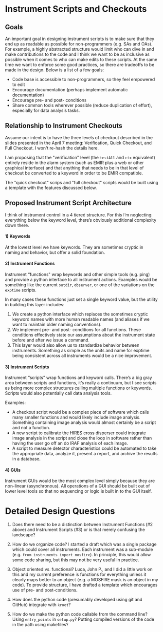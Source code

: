 # Instrument Scripts and Checkouts

## Goals

An important goal in designing instrument scripts is to make sure that they end up as readable as possible for non-programmers (e.g. SAs and OAs).  For example, a highly abstracted structure would limit who can dive in and make contributions to the code and I think we want to be as inclusive as possible when it comes to who can make edits to these scripts.  At the same time we want to enforce some good practices, so there are tradeoffs to be made in the design.  Below is a list of a few goals:

- Code base is accessible to non-programmers, so they feel empowered to edit
- Encourage documentation (perhaps implement automatic documentation)
- Encourage pre- and post- conditions
- Share common tools wherever possible (reduce duplication of effort), especially for data analysis tasks.


## Relationship to Instrument Checkouts

Assume our intent is to have the three levels of checkout described in the slides presented in the April 7 meeting: Verification, Quick Checkout, and Full Checkout.  I won't re-hash the details here.

I am proposing that the "verification" level (the `testAll` and `ctx` equivalent) entirely reside in the alarm system (such as EMIR plus a web or other graphical interface) and that anything that needs to be in that level of checkout be converted to a keyword in order to be EMIR compatible.

The "quick checkout" scrips and "full checkout" scripts would be built using a template with the features discussed below.


## Proposed Instrument Script Architecture

I think of instrument control in a 4 tiered structure.  For this I’m neglecting everything below the keyword level, there’s obviously additional complexity down there.

#### 1) Keywords

At the lowest level we have keywords.  They are sometimes cryptic in naming and behavior, but offer a solid foundation.

#### 2) Instrument Functions

Instrument “functions" wrap keywords and other simple tools (e.g. ping) and provide a python interface to all instrument actions.  Examples would be something like the current `outdir`, `observer`, or one of the variations on the `exptime` scripts.

In many cases these functions just set a single keyword value, but the utility in building this layer includes:

1. We create a python interface which replaces the sometimes cryptic keyword names with more human readable names (and aliases if we want to maintain older naming conventions).
1. We implement pre- and post- conditions for all functions.  These conditions effectively state our assumptions about the instrument state before and after we issue a command.
1. This layer would also allow us to standardize behavior between instruments.  Something as simple as the units and name for exptime being consistent across all instruments would be a nice improvement.

#### 3) Instrument Scripts

Instrument “scripts” wrap functions and keyword calls.  There’s a big gray area between scripts and functions, it’s really a continuum, but I see scripts as being more complex structures calling multiple functions or keywords.  Scripts would also potentially call data analysis tools.  

Examples:
- A checkout script would be a complex piece of software which calls many smaller functions and would likely include image analysis.  Something containing image analysis would almost certainly be a script and not a function.
- A new script to calibrate the HIRES cross disperser could integrate image analysis in the script and close the loop in software rather than having the user go off an do IRAF analysis of each image.
- A script to measure detector characteristics could be automated to take the appropriate data, analyze it, present a report, and archive the results in a database.

#### 4) GUIs

Instrument GUIs would be the most complex level simply because they are non-linear (asynchronous).  All operations of a GUI should be built out of lower level tools so that no sequencing or logic is built in to the GUI itself.


# Detailed Design Questions

1. Does there need to be a distinction between Instrument Functions (#2 above) and Instrument Scripts (#3) or is that merely confusing the landscape?

1. How do we organize code?  I started a draft which was a single package which could cover all instruments.  Each instrument was a sub-module (e.g. `from instruments import mosfire`).  In principle, this would allow some code sharing, but this may not be very useful in practice.

1. Object oriented vs. functional?  Luca, John P., and I did a little work on this and my current preference is functions for everything unless it clearly maps better to an object (e.g. a MOSFIRE mask is an object in my code).  To provide structure, I have drafted a template which encourages use of pre- and post-conditions.

1. How does the python code (presumably developed using git and GitHub) integrate with `kroot`?

1. How do we make the python code callable from the command line? Using `entry_points` in `setup.py`?  Putting compiled versions of the code in the path using makefiles?
